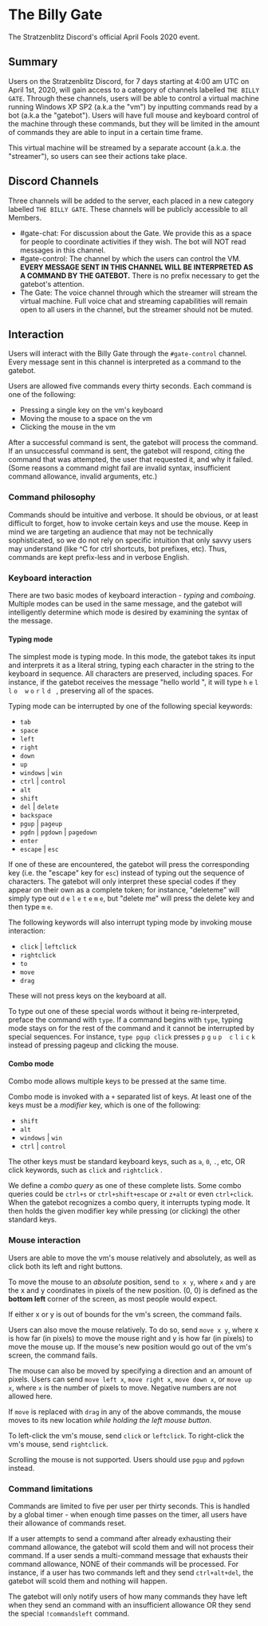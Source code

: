 # The Billy Gate

The Stratzenblitz Discord's official April Fools 2020 event.

## Summary

Users on the Stratzenblitz Discord, for 7 days starting at 4:00 am UTC on April
1st, 2020, will gain access to a category of channels labelled `THE BILLY GATE`.
Through these channels, users will be able to control a virtual machine running
Windows XP SP2 (a.k.a the "vm") by inputting commands read by a bot (a.k.a the
"gatebot"). Users will have full mouse and keyboard control of the machine
through these commands, but they will be limited in the amount of commands they
are able to input in a certain time frame.

This virtual machine will be streamed by a separate account (a.k.a. the
"streamer"), so users can see their actions take place.

## Discord Channels

Three channels will be added to the server, each placed in a new category
labelled `THE BILLY GATE`. These channels will be publicly accessible to all
Members.

- #gate-chat: For discussion about the Gate. We provide this as a space for
  people to coordinate activities if they wish. The bot will NOT read messages
  in this channel.
- #gate-control: The channel by which the users can control the VM. **EVERY
  MESSAGE SENT IN THIS CHANNEL WILL BE INTERPRETED AS A COMMAND BY THE
  GATEBOT.** There is no prefix necessary to get the gatebot's attention.
- The Gate: The voice channel through which the streamer will stream the virtual
  machine. Full voice chat and streaming capabilities will remain open to all
  users in the channel, but the streamer should not be muted.

## Interaction

Users will interact with the Billy Gate through the `#gate-control` channel.
Every message sent in this channel is interpreted as a command to the gatebot.

Users are allowed five commands every thirty seconds. Each command is one of the
following:

- Pressing a single key on the vm's keyboard
- Moving the mouse to a space on the vm
- Clicking the mouse in the vm

After a successful command is sent, the gatebot will process the command.  If an
unsuccessful command is sent, the gatebot will respond, citing the command that
was attempted, the user that requested it, and why it failed. (Some reasons a
command might fail are invalid syntax, insufficient command allowance, invalid
arguments, etc.)

### Command philosophy

Commands should be intuitive and verbose. It should be obvious, or at least
difficult to forget, how to invoke certain keys and use the mouse. Keep in mind
we are targeting an audience that may not be technically sophisticated, so we do
not rely on specific intuition that only savvy users may understand (like ^C for
ctrl shortcuts, bot prefixes, etc). Thus, commands are kept prefix-less and in
verbose English.

### Keyboard interaction

There are two basic modes of keyboard interaction - *typing* and *comboing*.
Multiple modes can be used in the same message, and the gatebot will
intelligently determine which mode is desired by examining the syntax of the
message.

#### Typing mode

The simplest mode is typing mode. In this mode, the gatebot takes its input and
interprets it as a literal string, typing each character in the string to the
keyboard in sequence. All characters are preserved, including spaces. For
instance, if the gatebot receives the message "hello world ", it will type `h`
`e` `l` `l` `o` ` ` `w` `o` `r` `l` `d` ` `, preserving all of the spaces.

Typing mode can be interrupted by one of the following special keywords:

- `tab`
- `space`
- `left`
- `right`
- `down`
- `up`
- `windows` | `win` 
- `ctrl` | `control`
- `alt`
- `shift`
- `del` | `delete`
- `backspace`
- `pgup` | `pageup`
- `pgdn` | `pgdown` | `pagedown`
- `enter`
- `escape` | `esc`

If one of these are encountered, the gatebot will press the corresponding key
(i.e. the "escape" key for `esc`) instead of typing out the sequence of
characters. The gatebot will only interpret these special codes if they appear
on their own as a complete token; for instance, "deleteme" will simply type out
`d` `e` `l` `e` `t` `e` `m` `e`, but "delete me" will press the delete key and
then type `m` `e`.

The following keywords will also interrupt typing mode by invoking mouse
interaction:

- `click` | `leftclick`
- `rightclick`
- `to`
- `move`
- `drag`

These will not press keys on the keyboard at all.

To type out one of these special words without it being re-interpreted, preface
the command with `type`. If a command begins with `type`, typing mode stays on
for the rest of the command and it cannot be interrupted by special sequences.
For instance, `type pgup click` presses `p` `g` `u` `p` ` ` `c` `l` `i` `c` `k`
instead of pressing pageup and clicking the mouse.

#### Combo mode

Combo mode allows multiple keys to be pressed at the same time.

Combo mode is invoked with a `+` separated list of keys. At least one of the
keys must be a *modifier* key, which is one of the following: 

- `shift`
- `alt`
- `windows` | `win`
- `ctrl` | `control`

The other keys must be standard keyboard keys, such as `a`, `0`, `.`, etc, OR
click keywords, such as `click` and `rightclick` .

We define a *combo query* as one of these complete lists. Some combo queries
could be `ctrl+s` or `ctrl+shift+escape` or `z+alt` or even `ctrl+click`. When
the gatebot recognizes a combo query, it interrupts typing mode. It then holds
the given modifier key while pressing (or clicking) the other standard keys.

### Mouse interaction

Users are able to move the vm's mouse relatively and absolutely, as well as
click both its left and right buttons.

To move the mouse to an *absolute* position, send `to x y`, where `x` and
`y` are the x and y coordinates in pixels of the new position. (0, 0) is defined
as the **bottom left** corner of the screen, as most people would expect.

If either x or y is out of bounds for the vm's screen, the command fails.

Users can also move the mouse relatively. To do so, send `move x y`, where
x is how far (in pixels) to move the mouse right and y is how far (in pixels) to
move the mouse up. If the mouse's new position would go out of the vm's screen,
the command fails.

The mouse can also be moved by specifying a direction and an amount of pixels. 
Users can send `move left x`, `move right x`, `move down x`, or `move up x`,
where `x` is the number of pixels to move. Negative numbers are not allowed
here.

If `move` is replaced with `drag` in any of the above commands, the mouse moves
to its new location *while holding the left mouse button*.

To left-click the vm's mouse, send `click` or `leftclick`. To right-click the
vm's mouse, send `rightclick`.

Scrolling the mouse is not supported. Users should use `pgup` and `pgdown`
instead.

### Command limitations

Commands are limited to five per user per thirty seconds. This is handled by a
global timer - when enough time passes on the timer, all users have their
allowance of commands reset.

If a user attempts to send a command after already exhausting their command
allowance, the gatebot will scold them and will not process their command. If a
user sends a multi-command message that exhausts their command allowance, NONE
of their commands will be processed. For instance, if a user has two commands
left and they send `ctrl+alt+del`, the gatebot will scold them and nothing will
happen.

The gatebot will only notify users of how many commands they have left when they
send an command with an insufficient allowance OR they send the special
`!commandsleft` command.
